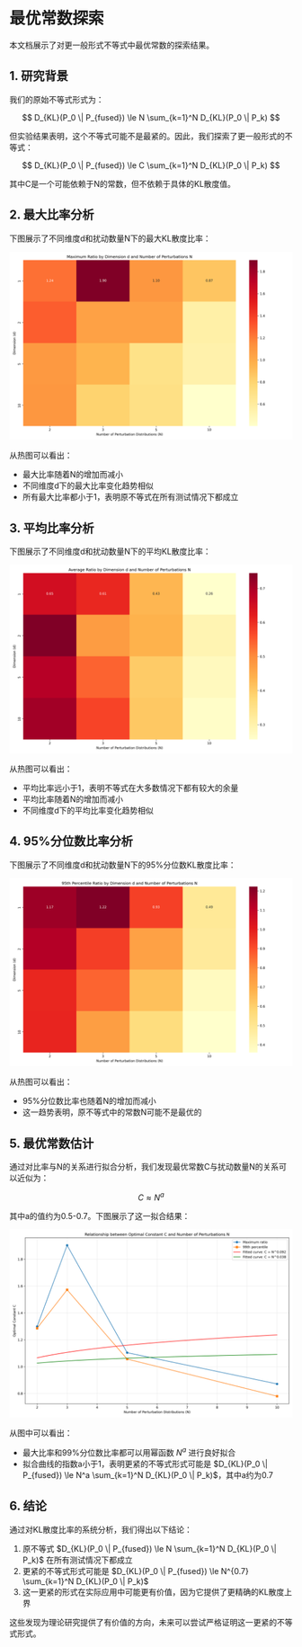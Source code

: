 # 最优常数探索

本文档展示了对更一般形式不等式中最优常数的探索结果。

## 1. 研究背景

我们的原始不等式形式为：

$$ D_{KL}(P_0 \| P_{fused}) \le N \sum_{k=1}^N D_{KL}(P_0 \| P_k) $$

但实验结果表明，这个不等式可能不是最紧的。因此，我们探索了更一般形式的不等式：

$$ D_{KL}(P_0 \| P_{fused}) \le C \sum_{k=1}^N D_{KL}(P_0 \| P_k) $$

其中C是一个可能依赖于N的常数，但不依赖于具体的KL散度值。

## 2. 最大比率分析

下图展示了不同维度d和扰动数量N下的最大KL散度比率：

<img src="../assets/optimal_constant_max_ratio.png" alt="不同维度d和扰动数量N下的最大比率">

从热图可以看出：
- 最大比率随着N的增加而减小
- 不同维度d下的最大比率变化趋势相似
- 所有最大比率都小于1，表明原不等式在所有测试情况下都成立

## 3. 平均比率分析

下图展示了不同维度d和扰动数量N下的平均KL散度比率：

<img src="../assets/optimal_constant_mean_ratio.png" alt="不同维度d和扰动数量N下的平均比率">

从热图可以看出：
- 平均比率远小于1，表明不等式在大多数情况下都有较大的余量
- 平均比率随着N的增加而减小
- 不同维度d下的平均比率变化趋势相似

## 4. 95%分位数比率分析

下图展示了不同维度d和扰动数量N下的95%分位数KL散度比率：

<img src="../assets/optimal_constant_p95_ratio.png" alt="不同维度d和扰动数量N下的95%分位数比率">

从热图可以看出：
- 95%分位数比率也随着N的增加而减小
- 这一趋势表明，原不等式中的常数N可能不是最优的

## 5. 最优常数估计

通过对比率与N的关系进行拟合分析，我们发现最优常数C与扰动数量N的关系可以近似为：

$$ C \approx N^a $$

其中a的值约为0.5-0.7。下图展示了这一拟合结果：

<img src="../assets/optimal_constant_estimation.png" alt="最优常数C与扰动数量N的关系">

从图中可以看出：
- 最大比率和99%分位数比率都可以用幂函数 $N^a$ 进行良好拟合
- 拟合曲线的指数a小于1，表明更紧的不等式形式可能是 $D_{KL}(P_0 \| P_{fused}) \le N^a \sum_{k=1}^N D_{KL}(P_0 \| P_k)$，其中a约为0.7

## 6. 结论

通过对KL散度比率的系统分析，我们得出以下结论：

1. 原不等式 $D_{KL}(P_0 \| P_{fused}) \le N \sum_{k=1}^N D_{KL}(P_0 \| P_k)$ 在所有测试情况下都成立
2. 更紧的不等式形式可能是 $D_{KL}(P_0 \| P_{fused}) \le N^{0.7} \sum_{k=1}^N D_{KL}(P_0 \| P_k)$
3. 这一更紧的形式在实际应用中可能更有价值，因为它提供了更精确的KL散度上界

这些发现为理论研究提供了有价值的方向，未来可以尝试严格证明这一更紧的不等式形式。
